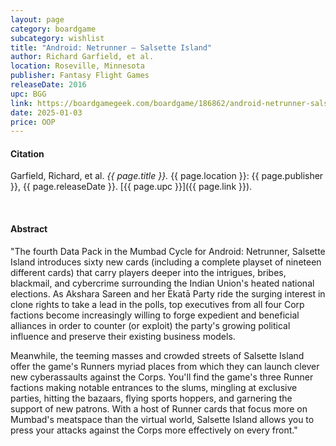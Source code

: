 ```yaml
---
layout: page
category: boardgame
subcategory: wishlist
title: "Android: Netrunner – Salsette Island"
author: Richard Garfield, et al.
location: Roseville, Minnesota
publisher: Fantasy Flight Games
releaseDate: 2016
upc: BGG
link: https://boardgamegeek.com/boardgame/186862/android-netrunner-salsette-island
date: 2025-01-03
price: OOP
---
```


#### Citation

Garfield, Richard, et al. *{{ page.title }}.* {{ page.location }}: {{ page.publisher }}, {{ page.releaseDate }}. [{{ page.upc }}]({{ page.link }}).

<br>


#### Abstract

"The fourth Data Pack in the Mumbad Cycle for Android: Netrunner, Salsette Island introduces sixty new cards (including a complete playset of nineteen different cards) that carry players deeper into the intrigues, bribes, blackmail, and cybercrime surrounding the Indian Union's heated national elections. As Akshara Sareen and her Ēkatā Party ride the surging interest in clone rights to take a lead in the polls, top executives from all four Corp factions become increasingly willing to forge expedient and beneficial alliances in order to counter (or exploit) the party's growing political influence and preserve their existing business models.

Meanwhile, the teeming masses and crowded streets of Salsette Island offer the game's Runners myriad places from which they can launch clever new cyberassaults against the Corps. You'll find the game's three Runner factions making notable entrances to the slums, mingling at exclusive parties, hitting the bazaars, flying sports hoppers, and garnering the support of new patrons. With a host of Runner cards that focus more on Mumbad's meatspace than the virtual world, Salsette Island allows you to press your attacks against the Corps more effectively on every front."
